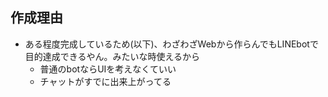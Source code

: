 ## 作成理由
- ある程度完成しているため(以下)、わざわざWebから作らんでもLINEbotで目的達成できるやん。みたいな時使えるから
  - 普通のbotならUIを考えなくていい
  - チャットがすでに出来上がってる
